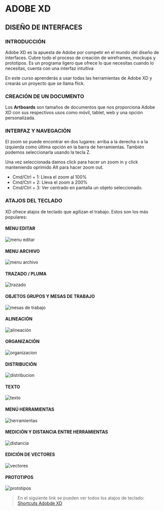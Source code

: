 # ADOBE XD

## DISEÑO DE INTERFACES

### INTRODUCCIÓN

Adobe XD es la apuesta de Adobe por competir en el mundo del diseño de interfaces. Cubre todo el proceso de creación de wireframes, mockups y prototipos. Es un programa ligero que ofrece lo que necesitas cuando lo necesitas, cuenta con una interfaz intuitiva

En este curso aprenderás a usar todas las herramientas de Adobe XD y crearás un proyecto que se llama flick.

### CREACIÓN DE UN DOCUMENTO

Los **Artboards** son tamaños de documentos que nos proporciona Adobe XD con sus respectivos usos como móvil, tablet, web y una opción personalizada.

### INTERFAZ Y NAVEGACIÓN

El zoom se puede encontrar en dos lugares: arriba a la derecha o a la izquierda como última opción en la barra de herramientas. También podemos seleccionarla usando la tecla Z.

Una vez seleccionada damos click para hacer un zoom in y click manteniendo oprimido Alt para hacer zoom out.

- Cmd/Ctrl + 1: Lleva el zoom al 100%
- Cmd/Ctrl + 2: Lleva el zoom a 200%
- Cmd/Ctrl + 3: Ver centrado en pantalla un objeto seleccionado.

### ATAJOS DEL TECLADO

XD ofrece atajos de teclado que agilizan el trabajo. Estos son los más populares:

#### MENU EDITAR

![menu editar](imgs/menueditar.jpg)

#### MENU ARCHIVO

![menu archivo](imgs/menuarchivo.jpg)

#### TRAZADO / PLUMA

![trazado](imgs/trazadopluma.jpg)

#### OBJETOS GRUPOS Y MESAS DE TRABAJO

![mesas de trabajo](imgs/mesas.jpg)

#### ALINEACIÓN

![alineación](imgs/alineacion.jpg)

#### ORGANIZACIÓN

![organizacion](imgs/organizacion.jpg)

#### DISTRIBUCIÓN

![distribucion](imgs/distribucion.jpg)

#### TEXTO

![texto](imgs/texto.jpg)

#### MENÚ HERRAMIENTAS

![herramientas](imgs/herramientas.jpg)

#### MEDICIÓN Y DISTANCIA ENTRE HERRAMIENTAS

![distancia](imgs/distancia.jpg)

#### EDICIÓN DE VECTORES

![vectores](imgs/vectores.jpg)

#### PROTOTIPOS

![prototipos](imgs/prototipos.jpg)

> En el siguiente link se pueden ver todos los atajos de teclado:
> [Shortcuts Adobde XD](https://helpx.adobe.com/content/dam/help/attachments/XDKeyboardshortcutsnew.pdf)
